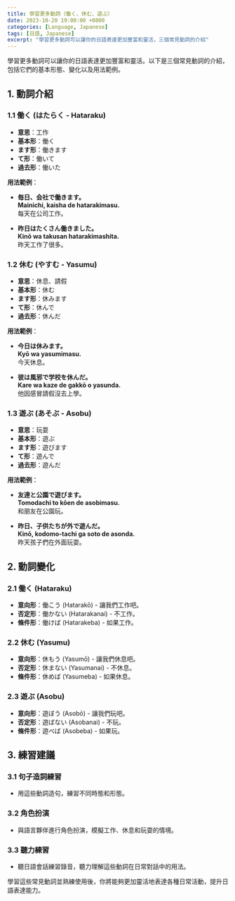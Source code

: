 ```yaml
---
title: 學習更多動詞（働く、休む、遊ぶ）
date: 2023-10-20 19:00:00 +0800
categories: [Language, Japanese]
tags: [日語, Japanese] 
excerpt: "學習更多動詞可以讓你的日語表達更加豐富和靈活，三個常見動詞的介紹"
---
```


學習更多動詞可以讓你的日語表達更加豐富和靈活。以下是三個常見動詞的介紹，包括它們的基本形態、變化以及用法範例。

## **1. 動詞介紹**

### **1.1 働く (はたらく - Hataraku)**
- **意思**：工作
- **基本形**：働く
- **ます形**：働きます
- **て形**：働いて
- **過去形**：働いた

**用法範例**：
- **毎日、会社で働きます。**  
  **Mainichi, kaisha de hatarakimasu.**  
  每天在公司工作。
  
- **昨日はたくさん働きました。**  
  **Kinō wa takusan hatarakimashita.**  
  昨天工作了很多。

### **1.2 休む (やすむ - Yasumu)**
- **意思**：休息、請假
- **基本形**：休む
- **ます形**：休みます
- **て形**：休んで
- **過去形**：休んだ

**用法範例**：
- **今日は休みます。**  
  **Kyō wa yasumimasu.**  
  今天休息。
  
- **彼は風邪で学校を休んだ。**  
  **Kare wa kaze de gakkō o yasunda.**  
  他因感冒請假沒去上學。

### **1.3 遊ぶ (あそぶ - Asobu)**
- **意思**：玩耍
- **基本形**：遊ぶ
- **ます形**：遊びます
- **て形**：遊んで
- **過去形**：遊んだ

**用法範例**：
- **友達と公園で遊びます。**  
  **Tomodachi to kōen de asobimasu.**  
  和朋友在公園玩。
  
- **昨日、子供たちが外で遊んだ。**  
  **Kinō, kodomo-tachi ga soto de asonda.**  
  昨天孩子們在外面玩耍。

## **2. 動詞變化**

### **2.1 働く (Hataraku)**
- **意向形**：働こう (Hatarakō) - 讓我們工作吧。
- **否定形**：働かない (Hatarakanai) - 不工作。
- **條件形**：働けば (Hatarakeba) - 如果工作。

### **2.2 休む (Yasumu)**
- **意向形**：休もう (Yasumō) - 讓我們休息吧。
- **否定形**：休まない (Yasumanai) - 不休息。
- **條件形**：休めば (Yasumeba) - 如果休息。

### **2.3 遊ぶ (Asobu)**
- **意向形**：遊ぼう (Asobō) - 讓我們玩吧。
- **否定形**：遊ばない (Asobanai) - 不玩。
- **條件形**：遊べば (Asobeba) - 如果玩。

## **3. 練習建議**

### **3.1 句子造詞練習**
- 用這些動詞造句，練習不同時態和形態。

### **3.2 角色扮演**
- 與語言夥伴進行角色扮演，模擬工作、休息和玩耍的情境。

### **3.3 聽力練習**
- 聽日語會話練習錄音，聽力理解這些動詞在日常對話中的用法。

學習這些常見動詞並熟練使用後，你將能夠更加靈活地表達各種日常活動，提升日語表達能力。
